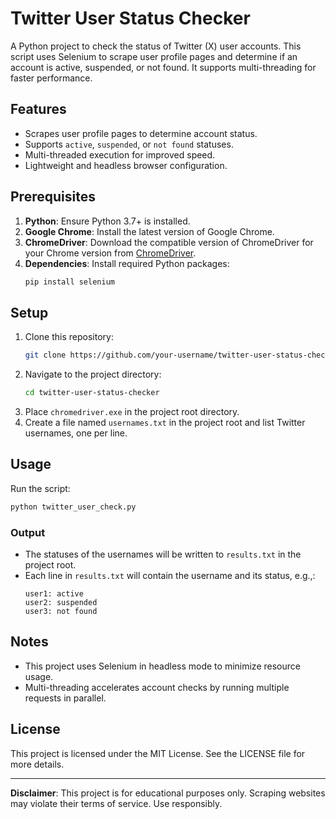 
# Twitter User Status Checker

A Python project to check the status of Twitter (X) user accounts. This script uses Selenium to scrape user profile pages and determine if an account is active, suspended, or not found. It supports multi-threading for faster performance.

## Features
- Scrapes user profile pages to determine account status.
- Supports `active`, `suspended`, or `not found` statuses.
- Multi-threaded execution for improved speed.
- Lightweight and headless browser configuration.

## Prerequisites
1. **Python**: Ensure Python 3.7+ is installed.
2. **Google Chrome**: Install the latest version of Google Chrome.
3. **ChromeDriver**: Download the compatible version of ChromeDriver for your Chrome version from [ChromeDriver](https://chromedriver.chromium.org/downloads).
4. **Dependencies**: Install required Python packages:
   ```bash
   pip install selenium
   ```

## Setup
1. Clone this repository:
   ```bash
   git clone https://github.com/your-username/twitter-user-status-checker.git
   ```
2. Navigate to the project directory:
   ```bash
   cd twitter-user-status-checker
   ```
3. Place `chromedriver.exe` in the project root directory.
4. Create a file named `usernames.txt` in the project root and list Twitter usernames, one per line.

## Usage
Run the script:
```bash
python twitter_user_check.py
```

### Output
- The statuses of the usernames will be written to `results.txt` in the project root.
- Each line in `results.txt` will contain the username and its status, e.g.,:
  ```
  user1: active
  user2: suspended
  user3: not found
  ```

## Notes
- This project uses Selenium in headless mode to minimize resource usage.
- Multi-threading accelerates account checks by running multiple requests in parallel.

## License
This project is licensed under the MIT License. See the LICENSE file for more details.

---
**Disclaimer**: This project is for educational purposes only. Scraping websites may violate their terms of service. Use responsibly.
